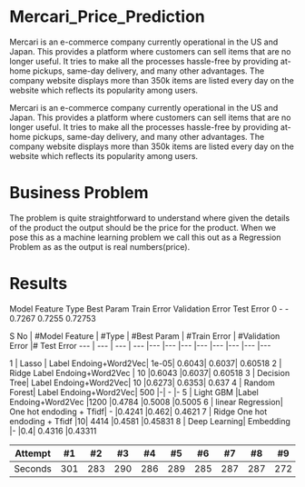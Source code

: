 # Mercari_Price_Prediction
Mercari is an e-commerce company currently operational in the US and Japan. This provides a platform where customers can sell items that are no longer useful. It tries to make all the processes hassle-free by providing at-home pickups, same-day delivery, and many other advantages. The company website displays more than 350k items are listed every day on the website which reflects its popularity among users.

Mercari is an e-commerce company currently operational in the US and Japan. This provides a platform where customers can sell items that are no longer useful. It tries to make all the processes hassle-free by providing at-home pickups, same-day delivery, and many other advantages. The company website displays more than 350k items are listed every day on the website which reflects its popularity among users.

# Business Problem

The problem is quite straightforward to understand where given the details of the product the output should be the price for the product. When we pose this as a machine learning problem we call this out as a Regression Problem as as the output is real numbers(price).

# Results

Model	Feature Type	Best Param	Train Error	Validation Error	Test Error
0		-	-	0.7267	0.7255	0.72753


S No | #Model	Feature | #Type | #Best Param | #Train Error	 | #Validation Error |# Test Error 
--- | --- | --- | --- |--- |--- |--- |--- |--- |--- |--- |---


1	| Lasso |	Label Endoing+Word2Vec|	1e-05|	0.6043|	0.6037|	0.60518
2	| Ridge	Label Endoing+Word2Vec |	10	|0.6043	|0.6037|	0.60518
3	| Decision Tree|	Label Endoing+Word2Vec|	10	|0.6273|	0.6353|	0.637
4	| Random Forest|	Label Endoing+Word2Vec|	500	|-|	-	|-
5	| Light GBM	|Label Endoing+Word2Vec	|1200	|0.4784	|0.5008	|0.5005
6 |	linear Regression|	One hot endoding + Tfidf|	-	|0.4241	|0.462|	0.4621
7	| Ridge	One hot endoding + Tfidf	|10|	4414	|0.4581	|0.45831
8 |	Deep Learning|	Embedding	|-	|0.4|	0.4316	|0.43311

Attempt | #1 | #2 | #3 | #4 | #5 | #6 | #7 | #8 | #9 | #10 | #11
--- | --- | --- | --- |--- |--- |--- |--- |--- |--- |--- |---
Seconds | 301 | 283 | 290 | 286 | 289 | 285 | 287 | 287 | 272 | 276 | 269
